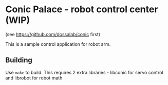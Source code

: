 # Conic Palace - robot control center (WIP)

(see https://github.com/dossalab/conic first)

This is a sample control application for robot arm.

## Building

Use `make` to build. This requires 2 extra libraries - libconic for servo control and librobot for robot math


